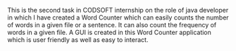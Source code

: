 This is the second task in CODSOFT internship on the role of java developer in which I have created a Word Counter which can easily counts the number of words in a given file or a sentence. It can also count the frequency of words in a given file.
A GUI is created in this Word Counter application which is user friendly as well as easy to interact.
